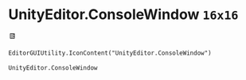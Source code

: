 # UnityEditor.ConsoleWindow `16x16`
<img src="/img/UnityEditor.ConsoleWindow.png" width=16 height=16>

``` CSharp
EditorGUIUtility.IconContent("UnityEditor.ConsoleWindow")
```
```
UnityEditor.ConsoleWindow
```
